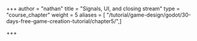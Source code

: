 +++
author = "nathan"
title = "Signals, UI, and closing stream"
type = "course_chapter"
weight = 5
aliases = [ "/tutorial/game-design/godot/30-days-free-game-creation-tutorial/chapter5/",]

+++
